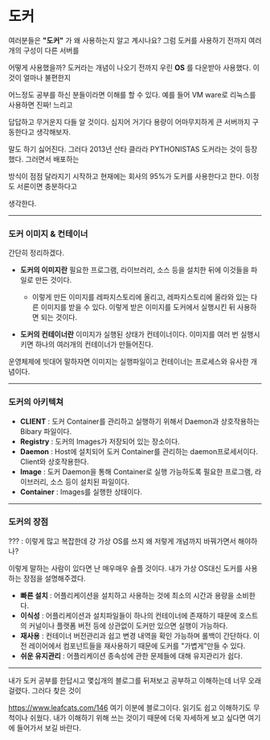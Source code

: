 # 도커 

여러분들은 __"도커"__ 가 왜 사용하는지 알고 계시나요? 그럼 도커를 사용하기 전까지 여러개의 구성이 다른 서버를 

어떻게 사용했을까? 도커라는 개념이 나오기 전까지 우린 __OS__ 를 다운받아 사용했다. 이것이 얼마나 불편한지 

어느정도 공부를 하신 분들이라면 이해를 할 수 있다. 예를 들어 VM ware로 리눅스를 사용하면 진짜! 느리고 

답답하고 무거운지 다들 알 것이다. 심지어 거기다 용량이 어마무지하게 큰 서버까지 구동한다고 생각해보자. 

말도 하기 싫어진다. 그러다 2013년 산타 클라라 PYTHONISTAS 도커라는 것이 등장했다. 그러면서 배포하는

방식이 점점 달라지기 시작하고 현재에는 회사의 95%가 도커를 사용한다고 한다.  이정도 서론이면 충분하다고 

생각한다.

___

### 도커 이미지 & 컨테이너 

간단히 정리하겠다. 

- __도커의 이미지란__ 필요한 프로그램, 라이브러리, 소스 등을 설치한 뒤에 이것들을 파일로 만든 것이다.
  - 이렇게 만든 이미지를 레파지스토리에 올리고, 레파지스토리에 올라와 있는  다른 이미지를 받을 수 있다. 이렇게 받은 이미지를 도커에서 실행시킨 뒤 사용하면 되는 것이다.

- __도커의 컨테이너란__ 이미지가 실행된 상태가 컨테이너이다. 이미지를 여러 번 실행시키면 하나의 여러개의 컨테이너가 만들어진다.

운영체제에 빗대어 말하자면 이미지는 실행파일이고 컨테이너는 프로세스와 유사한 개념이다.

___

### 도커의 아키텍쳐





- __CLIENT__ : 도커 Container를 관리하고 실행하기 위해서 Daemon과 상호작용하는 Bibary 파일이다.
- __Registry__ : 도커의 Images가 저장되어 있는 장소이다.
- __Daemon__ : Host에 설치되어 도커 Container를 관리하는 daemon프로세서이다. Client와 상호작용한다.
- __Image__ : 도커 Daemon을 통해 Container로 실행 가능하도록 필요한 프로그램, 라이브러리, 소스 등이 설치된 파일이다.
- __Container__ : Images를 실행한 상태이다.



___

### 도커의 장점

??? : 이렇게 많고 복잡한데 걍 가상 OS를 쓰지 왜 저렇게 개념까지 바꿔가면서 해야하나? 

이렇게 말하는 사람이 있다면 난 매우매우 슬플 것이다. 내가 가상 OS대신 도커를 사용하는 장점을 설명해주겠다.



- __빠른 설치__ : 어플리케이션을 설치하고 사용하는 것에 최소의 시간과 용량을 소비한다.
- __이식성__ : 어플리케이션과 설치파일들이 하나의 컨테이너에 존재하기 때문에 호스트의 커널이나 플랫폼 버전 등에 상관없이 도커만 있으면 실행이 가능하다.
- __재사용__ :  컨테이너 버전관리과 쉽고 변경 내역을 확인 가능하며 롤백이 간단하다. 이전 레이어에서 컴포넌트들을 재사용하기 때문에 도커를 "가볍게"만들 수 있다.
- __쉬운 유지관리__ : 어플리케이션 종속성에 관한 문제들에 대해 유지관리가 쉽다.

___

내가 도커 공부를 한답시고 몇십개의 블로그를 뒤져보고 공부하고 이해하는데 너무 오래 걸렸다. 그러다 찾은 것이 

https://www.leafcats.com/146 여기 이분에 블로그이다. 읽기도 쉽고 이해하기도 무척이나 쉬웠다. 내가 이해하기 위해 쓰는 것이기 때문에 더욱 자세하게 보고 싶다면 여기에 들어가서 보길 바란다. 
